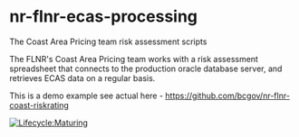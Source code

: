 # nr-flnr-ecas-processing
The Coast Area Pricing team risk assessment scripts

The FLNR's Coast Area Pricing team works with a risk assessment spreadsheet that connects to the production oracle database server, and retrieves ECAS data on a regular basis. 

This is a demo example see actual here - https://github.com/bcgov/nr-flnr-coast-riskrating

[![Lifecycle:Maturing](https://img.shields.io/badge/Lifecycle-Maturing-007EC6)](<Redirect-URL>)
